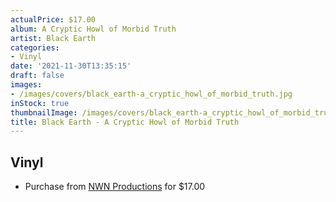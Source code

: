```yaml
---
actualPrice: $17.00
album: A Cryptic Howl of Morbid Truth
artist: Black Earth
categories:
- Vinyl
date: '2021-11-30T13:35:15'
draft: false
images:
- /images/covers/black_earth-a_cryptic_howl_of_morbid_truth.jpg
inStock: true
thumbnailImage: /images/covers/black_earth-a_cryptic_howl_of_morbid_truth-thumb.jpg
title: Black Earth - A Cryptic Howl of Morbid Truth
---
```


## Vinyl
* Purchase from [NWN Productions](http://shop.nwnprod.com/index.php?route=product/product&path=75&product_id=8209&sort=pd.name&order=ASC) for $17.00
